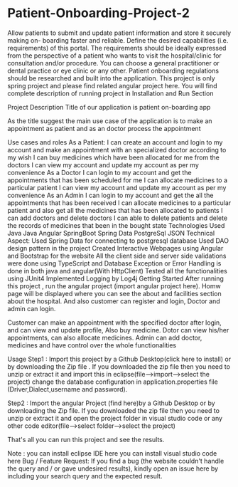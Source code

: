 # Patient-Onboarding-Project-2
Allow patients to submit and update patient information and store it securely making on- boarding faster and reliable. Define the desired capabilities (i.e. requirements) of this portal. The requirements should be ideally expressed from the perspective of a patient who wants to visit the hospital/clinic for consultation and/or procedure. You can choose a general practitioner or dental practice or eye clinic or any other. Patient onboarding regulations should be researched and built into the application.
This project is only spring project and please find related angular project here. You will find complete description of running project in Installation and Run Section

Project Description
Title of our application is patient on-boarding app

As the title suggest the main use case of the application is to make an appointment as patient and as an doctor process the appointment

Use cases and roles
As a Patient:
I can create an account and login to my account and make an appointment with an specialized doctor according to my wish
I can buy medicines which have been allocated for me from the doctors
I can view my account and update my account as per my convenience
As a Doctor
I can login to my account and get the appointments that has been scheduled for me
I can allocate medicines to a particular patient
I can view my account and update my account as per my convenience
As an Admin
I can login to my account and get the all the appointments that has been received
I can allocate medicines to a particular patient and also get all the medicines that has been allocated to patients
I can add doctors and delete doctors
I can able to delete patients and delete the records of medicines that been in the bought state
Technologies Used
Java
Java
Angular
SpringBoot
Spring Data
PostgreSql
JSON
Technical Aspect:
Used Spring Data for connecting to postgresql database
Used DAO design pattern in the project
Created Interactive Webpages using Angular and Bootstrap for the website
All the client side and server side validations were done using TypeScript and Database
Exception or Error Handling is done in both java and angular(With HttpClient)
Tested all the functionalities using JUnit4
Implemented Logging by Log4j
Getting Started
After running this project , run the angular project (import angular project here). Homw page will be displayed where you can see the about and facilities section about the hospital. And also customer can register and login, Doctor and admin can login.

Customer can make an appointment with the specified doctor after login, and can view and update profile, Also buy medicine. Dotor can view his/her appointments, can also allocate medicines. Admin can add doctor, medicines and have control over the whole functionalities

Usage
Step1 :
Import this project by a Github Desktop(click here to install) or by downloading the Zip file . If you downloaded the zip file then you need to unzip or extract it and import this in eclipse(file-->import-->select the project) change the database configuration in application.properties file (Driver,Dialect,username and password).

Step2 :
Import the angular Project (find here)by a Github Desktop or by downloading the Zip file. If you downloaded the zip file then you need to unzip or extract it and open the project folder in visual studio code or any other code editor(file-->select folder-->select the project)

That's all you can run this project and see the results.

Note :
you can install eclipse IDE here
you can install visual studio code here
Bug / Feature Request:
If you find a bug (the website couldn't handle the query and / or gave undesired results), kindly open an issue here by including your search query and the expected result.

